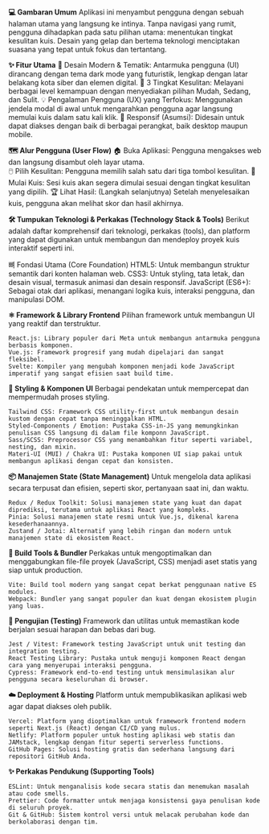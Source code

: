 [^1]:**🚀 Kuis Pemrograman Interaktif**
    [^2]:Sebuah aplikasi web kuis yang dirancang untuk menguji dan meningkatkan kemampuan pemrograman Anda melalui antarmuka yang modern, imersif, dan menyenangkan. Proyek             ini bertujuan untuk menyediakan platform belajar yang tidak membosankan bagi para pelajar, developer, atau siapa saja yang tertarik dengan dunia koding.

**💻 Gambaran Umum**
     Aplikasi ini menyambut pengguna dengan sebuah halaman utama yang langsung ke intinya. Tanpa navigasi yang rumit, pengguna dihadapkan pada satu pilihan utama:                 menentukan tingkat kesulitan kuis. Desain yang gelap dan bertema teknologi menciptakan suasana yang tepat untuk fokus dan tertantang.


**✨ Fitur Utama**
    🎨 Desain Modern & Tematik: Antarmuka pengguna (UI) dirancang dengan tema dark mode yang futuristik, lengkap dengan latar belakang kota siber dan elemen digital.
    🎯 3 Tingkat Kesulitan: Melayani berbagai level kemampuan dengan menyediakan pilihan Mudah, Sedang, dan Sulit.
    💡 Pengalaman Pengguna (UX) yang Terfokus: Menggunakan jendela modal di awal untuk mengarahkan pengguna agar langsung memulai kuis dalam satu kali klik.
    📱 Responsif (Asumsi): Didesain untuk dapat diakses dengan baik di berbagai perangkat, baik desktop maupun mobile.

  
**🗺️ Alur Pengguna (User Flow)**
    🏠 Buka Aplikasi: Pengguna mengakses web dan langsung disambut oleh layar utama.    
    🖱️ Pilih Kesulitan: Pengguna memilih salah satu dari tiga tombol kesulitan.
    🧠 Mulai Kuis: Sesi kuis akan segera dimulai sesuai dengan tingkat kesulitan yang dipilih.
    🏆 Lihat Hasil: (Langkah selanjutnya) Setelah menyelesaikan kuis, pengguna akan melihat skor dan hasil akhirnya.


**🛠️ Tumpukan Teknologi & Perkakas (Technology Stack & Tools)**
Berikut adalah daftar komprehensif dari teknologi, perkakas (tools), dan platform yang dapat digunakan untuk membangun dan mendeploy proyek kuis interaktif seperti ini.

뼈 Fondasi Utama (Core Foundation)
    HTML5: Untuk membangun struktur semantik dari konten halaman web.
    CSS3: Untuk styling, tata letak, dan desain visual, termasuk animasi dan desain responsif.
    JavaScript (ES6+): Sebagai otak dari aplikasi, menangani logika kuis, interaksi pengguna, dan manipulasi DOM.

    
**⚛️ Framework & Library Frontend**
    Pilihan framework untuk membangun UI yang reaktif dan terstruktur.

    React.js: Library populer dari Meta untuk membangun antarmuka pengguna berbasis komponen.
    Vue.js: Framework progresif yang mudah dipelajari dan sangat fleksibel.
    Svelte: Kompiler yang mengubah komponen menjadi kode JavaScript imperatif yang sangat efisien saat build time.


**🎨 Styling & Komponen UI**
    Berbagai pendekatan untuk mempercepat dan mempermudah proses styling.
    
    Tailwind CSS: Framework CSS utility-first untuk membangun desain kustom dengan cepat tanpa meninggalkan HTML.
    Styled-Components / Emotion: Pustaka CSS-in-JS yang memungkinkan penulisan CSS langsung di dalam file komponn JavaScript.
    Sass/SCSS: Preprocessor CSS yang menambahkan fitur seperti variabel, nesting, dan mixin.
    Materi-UI (MUI) / Chakra UI: Pustaka komponen UI siap pakai untuk membangun aplikasi dengan cepat dan konsisten.


**📦 Manajemen State (State Management)**
    Untuk mengelola data aplikasi secara terpusat dan efisien, seperti skor, pertanyaan saat ini, dan waktu.

    Redux / Redux Toolkit: Solusi manajemen state yang kuat dan dapat diprediksi, terutama untuk aplikasi React yang kompleks.
    Pinia: Solusi manajemen state resmi untuk Vue.js, dikenal karena kesederhanaannya.
    Zustand / Jotai: Alternatif yang lebih ringan dan modern untuk manajemen state di ekosistem React.


**🚀 Build Tools & Bundler**
    Perkakas untuk mengoptimalkan dan menggabungkan file-file proyek (JavaScript, CSS) menjadi aset statis yang siap untuk production.

    Vite: Build tool modern yang sangat cepat berkat penggunaan native ES modules.  
    Webpack: Bundler yang sangat populer dan kuat dengan ekosistem plugin yang luas.


**🧪 Pengujian (Testing)**
    Framework dan utilitas untuk memastikan kode berjalan sesuai harapan dan bebas dari bug.

    Jest / Vitest: Framework testing JavaScript untuk unit testing dan integration testing.
    React Testing Library: Pustaka untuk menguji komponen React dengan cara yang menyerupai interaksi pengguna.
    Cypress: Framework end-to-end testing untuk mensimulasikan alur pengguna secara keseluruhan di browser.


**☁️ Deployment & Hosting**
    Platform untuk mempublikasikan aplikasi web agar dapat diakses oleh publik.

    Vercel: Platform yang dioptimalkan untuk framework frontend modern seperti Next.js (React) dengan CI/CD yang mulus.
    Netlify: Platform populer untuk hosting aplikasi web statis dan JAMstack, lengkap dengan fitur seperti serverless functions.
    GitHub Pages: Solusi hosting gratis dan sederhana langsung dari repositori GitHub Anda.


**✨ Perkakas Pendukung (Supporting Tools)**

    ESLint: Untuk menganalisis kode secara statis dan menemukan masalah atau code smells.
    Prettier: Code formatter untuk menjaga konsistensi gaya penulisan kode di seluruh proyek.
    Git & GitHub: Sistem kontrol versi untuk melacak perubahan kode dan berkolaborasi dengan tim.
